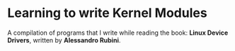 # Learning to write Kernel Modules
A compilation of programs that I write while reading the book: **Linux Device Drivers**, written by **Alessandro Rubini**. 
